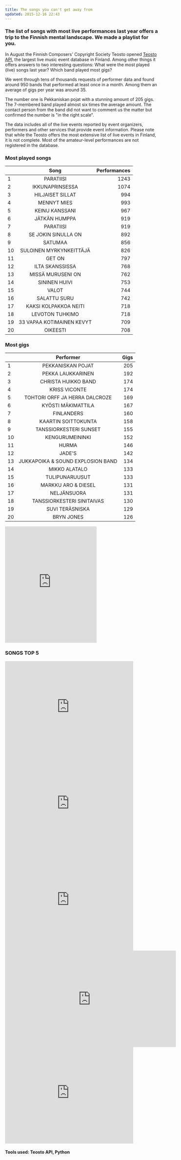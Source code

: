 ```yaml
---
title: The songs you can't get away from
updated: 2015-12-16 22:43
---
```


### The list of songs with most live performances last year offers a trip to the Finnish mental landscape. We made a playlist for you. 

In August the Finnish Composers' Copyright Society Teosto opened [Teosto API](api.teosto.fi), the largest live music event database in Finland. Among other things it offers answers to two interesting questions: What were the most played (live) songs last year? Which band played most gigs? 

We went through tens of thousands requests of performer data and found around 950 bands that performed at least once in a month. Among them an average of gigs per year was around 35.

The number one is Pekkaniskan pojat with a stunning amount of 205 gigs. The 7-membered band played almost six times the average amount. The contact person from the band did not want to comment us the matter but confirmed the number is "in the right scale".

The data includes all of the live events reported by event organizers, performers and other services that provide event information. Please note that while the Teosto offers the most extensive list of live events in Finland, it is not complete. Most of the amateur-level performances are not registered in the database. 


### Most played songs

|      | Song         | Performances |
| ------------- |:-------------:| -----:|
| 1  | PARATIISI                 | 1243 |
| 2  | IKKUNAPRINSESSA           | 1074 |
| 3  | HILJAISET SILLAT          | 994  |
| 4  | MENNYT MIES               | 993  |
| 5  | KEINU KANSSANI            | 967  |
| 6  | JÄTKÄN HUMPPA             | 919  |
| 7  | PARATIISI                 | 919  |
| 8  | SE JOKIN SINULLA ON       | 892  |
| 9  | SATUMAA                   | 856  |
| 10 | SULOINEN MYRKYNKEITTÄJÄ   | 826  |
| 11 | GET ON                    | 797  |
| 12 | ILTA SKANSSISSA           | 768  |
| 13 | MISSÄ MURUSENI ON         | 762  |
| 14 | SININEN HUIVI             | 753  |
| 15 | VALOT                     | 744  |
| 16 | SALATTU SURU              | 742  |
| 17 | KAKSI KOLPAKKOA NEITI     | 718  |
| 18 | LEVOTON TUHKIMO           | 718  |
| 19 | 33 VAPAA KOTIMAINEN KEVYT | 709  |
| 20 | OIKEESTI                  | 708  |

### Most gigs

|      | Performer         | Gigs |
| ------------- |:-------------:| -----:|
| 1         | PEKKANISKAN POJAT                 | 205 |
| 2         | PEKKA LAUKKARINEN                 | 192 |
| 3         | CHRISTA HUIKKO BAND               | 174 |
| 4         | KRISS VICONTE                     | 174 |
| 5         | TOHTORI ORFF JA HERRA DALCROZE    | 169 |
| 6         | KYÖSTI MÄKIMATTILA                | 167 |
| 7         | FINLANDERS                        | 160 |
| 8         | KAARTIN SOITTOKUNTA               | 158 |
| 9         | TANSSIORKESTERI SUNSET            | 155 |
| 10        | KENGURUMEININKI                   | 152 |
| 11        | HURMA                             | 146 |
| 12        | JADE'S                            | 142 |
| 13        | JUKKAPOIKA & SOUND EXPLOSION BAND | 134 |
| 14        | MIKKO ALATALO                     | 133 |
| 15        | TULIPUNARUUSUT                    | 133 |
| 16        | MARKKU ARO & DIESEL               | 131 |
| 17        | NELJÄNSUORA                       | 131 |
| 18        | TANSSIORKESTERI SINITAIVAS        | 130 |
| 19        | SUVI TERÄSNISKA                   | 129 |
| 20        | BRYN JONES                        | 126 |

<iframe src="https://embed.spotify.com/?uri=spotify%3Auser%3A1158060706%3Aplaylist%3A2tXFmxGYyMT8kuWDvnzHBC" width="300" height="380" frameborder="0" allowtransparency="true"></iframe>

### SONGS TOP 5

<div class="biisi">
	<iframe width="420" height="315" src="https://www.youtube.com/embed/FJG76l345E4" frameborder="0" allowfullscreen></iframe>
</div>
<div class="biisi">
	<iframe width="420" height="315" src="https://www.youtube.com/embed/w9h3VycOXq4" frameborder="0" allowfullscreen></iframe>
</div>
<div class="biisi">
	<iframe width="420" height="315" src="https://www.youtube.com/embed/AXflqTzYT-g" frameborder="0" allowfullscreen></iframe>
</div>
<div class="biisi">
	<iframe width="560" height="315" src="https://www.youtube.com/embed/6ym2F3rbKmM" frameborder="0" allowfullscreen></iframe>
</div>
<div class="biisi">
	<iframe width="420" height="315" src="https://www.youtube.com/embed/465OSQffiXo" frameborder="0" allowfullscreen></iframe>
</div>

#### Tools used: Teosto API, Python